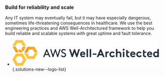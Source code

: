 ### Build for reliability and scale

Any IT system may eventually fail, but it may have especially dangerous, sometimes
life-threatening consequences in healthcare. We use the best engineering practices
and AWS Well-Architectured framework to help you build reliable and scalable systems
with great uptime and fault tolerance.

- ![AWS](img/logo-aws-wa.png)
{.solutions-new--logo-list}
